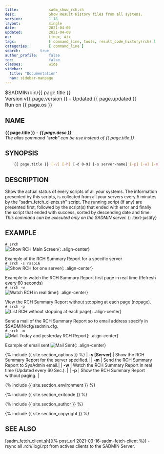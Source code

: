 ```yaml
---
title:              sadm_show_rch.sh
desc:               Show Result History files from all systems.
version:            1.18 
layout:             single
date:               2021-04-09
updated:            2021-04-09
os:                 Linux, Aix
tags:               [ command_line, tools, result_code_history(rch) ]
categories:         [ command_line ] 
search:         true
author_profile:     false
toc:                false
classes:            wide
sidebar:
  title: "Documentation"
  nav: sidebar-manpage
---
```



<font size="3">
<div>$SADMIN/bin/{{ page.title }}</div>
<div>Version v{{ page.version }} - Updated {{ page.updated }}</div>
<div>Run on {{ page.os }}</div>
</font>


<a id="name"></a>

## NAME
**{{ page.title }}** - ***{{ page.desc }}***   
*The alias command "**srch**" can be use instead of {{ page.title }}*

<a id="synopsis"></a>

## SYNOPSIS

```bash
    {{ page.title }} [-v] [-h] [-d 0-9] [-s server-name] [-p] [-w] [-m]  
```


<a id="description"></a>

## DESCRIPTION

Show the actual status of every scripts of all your systems. The information presented by this scripts, is collected from all your servers every 5 minutes by the "sadm_fetch_clients.sh" script. The running script (if any) are presented first, followed by the script(s) that ended with error and finally the script that ended with success, sorted by descending date and time. *This command can be executed only on the SADMIN server.*
 {: .text-justify}


<a id="examples"></a>

## EXAMPLE

```# srch```  
![Show RCH Main Screen](/assets/img/man/sadm_show_rch.png){: .align-center}  


Example of the RCH Summary Report for a specific server   
```# srch -s raspi6```   
![Show RCH for one server](/assets/img/man/sadm_show_rch-s.png){: .align-center}  


Example to watch the RCH Summary Report first page in real time (Refresh every 60 seconds)  
```# srch -w```  
![Watch RCH in real time](/assets/img/man/sadm_show_rch-w.png){: .align-center}  


View the RCH Summary Report without stopping at each page (nopage).  
```# srch -p```  
![List RCH without stopping at each page](/assets/img/man/sadm_show_rch-p.png){: .align-center}  


Send a mail of the RCH Summary Report so to email address specify in $SADMIN/cfg/sadmin.cfg.  
```# srch -m```  
![Mail Today and yesterday RCH Report](/assets/img/man/sadm_show_rch-m.png){: .align-center}  


Example of email sent 
![Mail Sent](/assets/img/man/sadm_show_rch-m2.png){: .align-center}  


{% include {{ site.section_options     }} %}
| **-s [Server]** | Show the RCH Summary Report for the server specified.|
| **-m** | Send the RCH Summary Report to SysAdmin email.| 
| **-w** | Watch the RCH Summary Report in real time (Updated every 60 Sec.). |
| **-p** | Show the RCH Summary Report without paging. |

{% include {{ site.section_environment }} %}

{% include {{ site.section_exitcode    }} %}

{% include {{ site.section_author      }} %}

{% include {{ site.section_copyright   }} %}


<a id="seealso"></a>

## SEE ALSO  
[sadm_fetch_client.sh]({% post_url 2021-03-16-sadm-fetch-client %}) - rsync all .rch/.log/.rpt from actives clients to the SADMIN Server.

